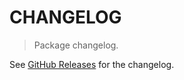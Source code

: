 # CHANGELOG

> Package changelog.

See [GitHub Releases](https://github.com/stdlib-js/ndarray-base-assert-is-row-major-contiguous/releases) for the changelog.